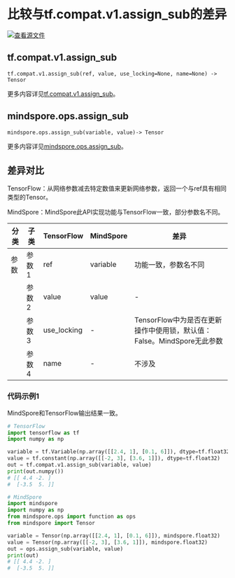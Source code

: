 # 比较与tf.compat.v1.assign_sub的差异

[![查看源文件](https://mindspore-website.obs.cn-north-4.myhuaweicloud.com/website-images/r2.1/resource/_static/logo_source.png)](https://gitee.com/mindspore/docs/blob/r2.1/docs/mindspore/source_zh_cn/note/api_mapping/tensorflow_diff/assign_sub.md)

## tf.compat.v1.assign_sub

```text
tf.compat.v1.assign_sub(ref, value, use_locking=None, name=None) -> Tensor
```

更多内容详见[tf.compat.v1.assign_sub](https://tensorflow.google.cn/versions/r2.6/api_docs/python/tf/compat/v1/assign_sub)。

## mindspore.ops.assign_sub

```text
mindspore.ops.assign_sub(variable, value)-> Tensor
```

更多内容详见[mindspore.ops.assign_sub](https://www.mindspore.cn/docs/zh-CN/r2.1/api_python/ops/mindspore.ops.assign_sub.html)。

## 差异对比

TensorFlow：从网络参数减去特定数值来更新网络参数，返回一个与ref具有相同类型的Tensor。

MindSpore：MindSpore此API实现功能与TensorFlow一致，部分参数名不同。

| 分类 | 子类 |TensorFlow | MindSpore | 差异 |
| --- | --- | --- | --- |---|
|参数 | 参数1 | ref | variable        | 功能一致，参数名不同           |
|  | 参数2 | value       | value          | - |
|  | 参数3 | use_locking       | -         | TensorFlow中为是否在更新操作中使用锁，默认值：False。MindSpore无此参数 |
|  | 参数4 | name | -           | 不涉及 |

### 代码示例1

MindSpore和TensorFlow输出结果一致。

```python
# TensorFlow
import tensorflow as tf
import numpy as np

variable = tf.Variable(np.array([[2.4, 1], [0.1, 6]]), dtype=tf.float32)
value = tf.constant(np.array([[-2, 3], [3.6, 1]]), dtype=tf.float32)
out = tf.compat.v1.assign_sub(variable, value)
print(out.numpy())
# [[ 4.4 -2. ]
#  [-3.5  5. ]]

# MindSpore
import mindspore
import numpy as np
from mindspore.ops import function as ops
from mindspore import Tensor

variable = Tensor(np.array([[2.4, 1], [0.1, 6]]), mindspore.float32)
value = Tensor(np.array([[-2, 3], [3.6, 1]]), mindspore.float32)
out = ops.assign_sub(variable, value)
print(out)
# [[ 4.4 -2. ]
#  [-3.5  5. ]]
```
